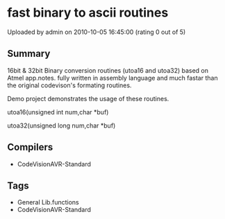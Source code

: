 # fast binary to ascii routines

Uploaded by admin on 2010-10-05 16:45:00 (rating 0 out of 5)

## Summary

16bit & 32bit Binary conversion routines (utoa16 and utoa32) based on Atmel app.notes. fully written in assembly language and much fastar than the original codevison's formating routines.  

Demo project demonstrates the usage of these routines.  

utoa16(unsigned int num,char *buf)  

utoa32(unsigned long num,char *buf)

## Compilers

- CodeVisionAVR-Standard

## Tags

- General Lib.functions
- CodeVisionAVR-Standard
